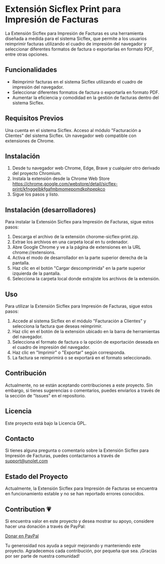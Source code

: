 # Extensión Sicflex Print para Impresión de Facturas

La Extensión Sicflex para Impresión de Facturas es una herramienta diseñada a medida para el sistema Sicflex, que permite a los usuarios reimprimir facturas utilizando el cuadro de impresión del navegador y seleccionar diferentes formatos de factura o exportarlas en formato PDF, entre otras opciones.

## Funcionalidades

* Reimprimir facturas en el sistema Sicflex utilizando el cuadro de impresión del navegador.
* Seleccionar diferentes formatos de factura o exportarla en formato PDF.
* Aumentar la eficiencia y comodidad en la gestión de facturas dentro del sistema Sicflex.

## Requisitos Previos

Una cuenta en el sistema Sicflex.
Acceso al módulo "Facturación a Clientes" del sistema Sicflex.
Un navegador web compatible con extensiones de Chrome.

## Instalación

1. Desde tu navegador web Chrome, Edge, Brave y cualquier otro derivado del proyecto Chromium.
2. Instala la extensión desde la Chrome Web Store https://chrome.google.com/webstore/detail/sicflex-print/kfnggelbkfgafmbmomepomdkphpepkco
3. Sigue los pasos y listo.


## Instalación (desarrolladores)

Para instalar la Extensión Sicflex para Impresión de Facturas, sigue estos pasos:

1. Descarga el archivo de la extensión chorome-sicflex-print.zip.
2. Extrae los archivos en una carpeta local en tu ordenador.
3. Abre Google Chrome y ve a la página de extensiones en la URL chrome://extensions.
4. Activa el modo de desarrollador en la parte superior derecha de la pantalla.
5. Haz clic en el botón "Cargar descomprimida" en la parte superior izquierda de la pantalla.
6. Selecciona la carpeta local donde extrajiste los archivos de la extensión.

## Uso

Para utilizar la Extensión Sicflex para Impresión de Facturas, sigue estos pasos:

1. Accede al sistema Sicflex en el módulo "Facturación a Clientes" y selecciona la factura que deseas reimprimir.
2. Haz clic en el botón de la extensión ubicado en la barra de herramientas del navegador.
3. Selecciona el formato de factura o la opción de exportación deseada en el cuadro de impresión del navegador.
4. Haz clic en "Imprimir" o "Exportar" según corresponda.
5. La factura se reimprimirá o se exportará en el formato seleccionado.

## Contribución

Actualmente, no se están aceptando contribuciones a este proyecto. Sin embargo, si tienes sugerencias o comentarios, puedes enviarlos a través de la sección de "Issues" en el repositorio.

## Licencia

Este proyecto está bajo la Licencia GPL.

## Contacto

Si tienes alguna pregunta o comentario sobre la Extensión Sicflex para Impresión de Facturas, puedes contactarnos a través de support@unolet.com

## Estado del Proyecto
Actualmente, la Extensión Sicflex para Impresión de Facturas se encuentra en funcionamiento estable y no se han reportado errores conocidos.

## Contribution 💗

Si encuentra valor en este proyecto y desea mostrar su apoyo, considere hacer una donación a través de PayPal:

[Donar en PayPal](https://paypal.me/martinezwilmer?country.x=DO&locale.x=es_XC)

Tu generosidad nos ayuda a seguir mejorando y manteniendo este proyecto. Agradecemos cada contribución, por pequeña que sea. ¡Gracias por ser parte de nuestra comunidad!
